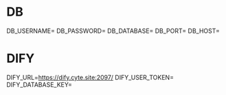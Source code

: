 # DB
DB_USERNAME=
DB_PASSWORD=
DB_DATABASE=
DB_PORT=
DB_HOST=
# DIFY
DIFY_URL=https://dify.cyte.site:2097/
DIFY_USER_TOKEN=
DIFY_DATABASE_KEY=